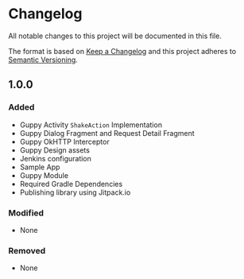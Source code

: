 # Changelog
All notable changes to this project will be documented in this file.

The format is based on [Keep a Changelog](https://keepachangelog.com/en/1.0.0/)
and this project adheres to [Semantic Versioning](https://semver.org/spec/v2.0.0.html).

## 1.0.0

### Added
* Guppy Activity `ShakeAction` Implementation
* Guppy Dialog Fragment and Request Detail Fragment
* Guppy OkHTTP Interceptor
* Guppy Design assets
* Jenkins configuration
* Sample App
* Guppy Module
* Required Gradle Dependencies
* Publishing library using Jitpack.io

### Modified
* None

### Removed
* None